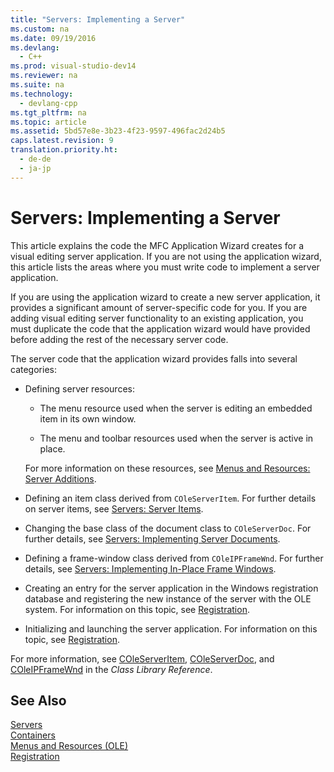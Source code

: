 ```yaml
---
title: "Servers: Implementing a Server"
ms.custom: na
ms.date: 09/19/2016
ms.devlang: 
  - C++
ms.prod: visual-studio-dev14
ms.reviewer: na
ms.suite: na
ms.technology: 
  - devlang-cpp
ms.tgt_pltfrm: na
ms.topic: article
ms.assetid: 5bd57e8e-3b23-4f23-9597-496fac2d24b5
caps.latest.revision: 9
translation.priority.ht: 
  - de-de
  - ja-jp
---
```

# Servers: Implementing a Server
This article explains the code the MFC Application Wizard creates for a visual editing server application. If you are not using the application wizard, this article lists the areas where you must write code to implement a server application.  
  
 If you are using the application wizard to create a new server application, it provides a significant amount of server-specific code for you. If you are adding visual editing server functionality to an existing application, you must duplicate the code that the application wizard would have provided before adding the rest of the necessary server code.  
  
 The server code that the application wizard provides falls into several categories:  
  
-   Defining server resources:  
  
    -   The menu resource used when the server is editing an embedded item in its own window.  
  
    -   The menu and toolbar resources used when the server is active in place.  
  
     For more information on these resources, see [Menus and Resources: Server Additions](../vs140/Menus-and-Resources--Server-Additions.md).  
  
-   Defining an item class derived from `COleServerItem`. For further details on server items, see [Servers: Server Items](../vs140/Servers--Server-Items.md).  
  
-   Changing the base class of the document class to `COleServerDoc`. For further details, see [Servers: Implementing Server Documents](../vs140/Servers--Implementing-Server-Documents.md).  
  
-   Defining a frame-window class derived from `COleIPFrameWnd`. For further details, see [Servers: Implementing In-Place Frame Windows](../vs140/Servers--Implementing-In-Place-Frame-Windows.md).  
  
-   Creating an entry for the server application in the Windows registration database and registering the new instance of the server with the OLE system. For information on this topic, see [Registration](../vs140/Registration.md).  
  
-   Initializing and launching the server application. For information on this topic, see [Registration](../vs140/Registration.md).  
  
 For more information, see [COleServerItem](../vs140/COleServerItem-Class.md), [COleServerDoc](../vs140/COleServerDoc-Class.md), and [COleIPFrameWnd](../vs140/COleIPFrameWnd-Class.md) in the *Class Library Reference*.  
  
## See Also  
 [Servers](../vs140/Servers.md)   
 [Containers](../vs140/Containers.md)   
 [Menus and Resources (OLE)](../vs140/Menus-and-Resources--OLE-.md)   
 [Registration](../vs140/Registration.md)